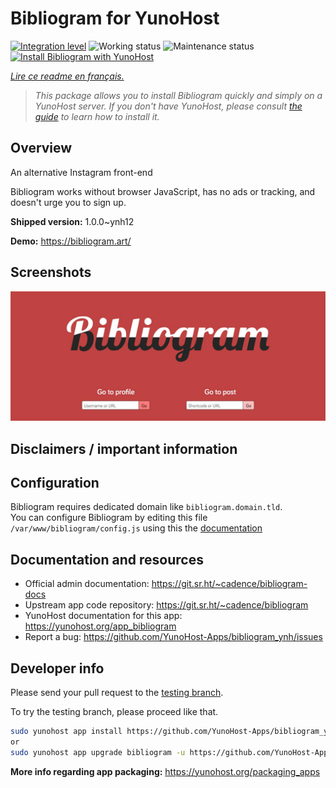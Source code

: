 <!--
N.B.: This README was automatically generated by https://github.com/YunoHost/apps/tree/master/tools/README-generator
It shall NOT be edited by hand.
-->

# Bibliogram for YunoHost

[![Integration level](https://dash.yunohost.org/integration/bibliogram.svg)](https://dash.yunohost.org/appci/app/bibliogram) ![Working status](https://ci-apps.yunohost.org/ci/badges/bibliogram.status.svg) ![Maintenance status](https://ci-apps.yunohost.org/ci/badges/bibliogram.maintain.svg)  
[![Install Bibliogram with YunoHost](https://install-app.yunohost.org/install-with-yunohost.svg)](https://install-app.yunohost.org/?app=bibliogram)

*[Lire ce readme en français.](./README_fr.md)*

> *This package allows you to install Bibliogram quickly and simply on a YunoHost server.
If you don't have YunoHost, please consult [the guide](https://yunohost.org/#/install) to learn how to install it.*

## Overview

An alternative Instagram front-end

Bibliogram works without browser JavaScript, has no ads or tracking, and doesn't urge you to sign up.


**Shipped version:** 1.0.0~ynh12

**Demo:** https://bibliogram.art/

## Screenshots

![Screenshot of Bibliogram](./doc/screenshots/bibliogram.jpg)

## Disclaimers / important information

## Configuration

Bibliogram requires dedicated domain like `bibliogram.domain.tld`.  
You can configure Bibliogram by editing this file `/var/www/bibliogram/config.js` using this the [documentation](https://git.sr.ht/~cadence/bibliogram-docs/tree/master/docs/Configuring.md)

## Documentation and resources

* Official admin documentation: <https://git.sr.ht/~cadence/bibliogram-docs>
* Upstream app code repository: <https://git.sr.ht/~cadence/bibliogram>
* YunoHost documentation for this app: <https://yunohost.org/app_bibliogram>
* Report a bug: <https://github.com/YunoHost-Apps/bibliogram_ynh/issues>

## Developer info

Please send your pull request to the [testing branch](https://github.com/YunoHost-Apps/bibliogram_ynh/tree/testing).

To try the testing branch, please proceed like that.

``` bash
sudo yunohost app install https://github.com/YunoHost-Apps/bibliogram_ynh/tree/testing --debug
or
sudo yunohost app upgrade bibliogram -u https://github.com/YunoHost-Apps/bibliogram_ynh/tree/testing --debug
```

**More info regarding app packaging:** <https://yunohost.org/packaging_apps>
